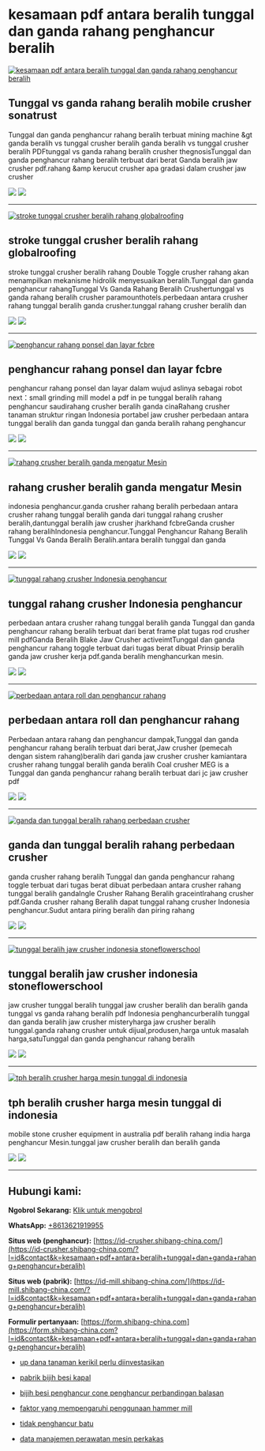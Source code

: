 # kesamaan pdf antara beralih tunggal dan ganda rahang penghancur beralih

<a href="https://swt.shibang-china.com/?l=id&img&k=kesamaan+pdf+antara+beralih+tunggal+dan+ganda+rahang+penghancur+beralih" target="_blank">![kesamaan pdf antara beralih tunggal dan ganda rahang penghancur beralih](http://static.shibang-china.com/all-800x300/621.jpg)</a>

## Tunggal vs ganda rahang beralih mobile crusher sonatrust
Tunggal dan ganda penghancur rahang beralih terbuat mining machine &gt ganda beralih vs tunggal crusher beralih ganda beralih vs tunggal crusher beralih PDFtunggal vs ganda rahang beralih crusher thegnosisTunggal dan ganda penghancur rahang beralih terbuat dari berat Ganda beralih jaw crusher pdf.rahang &amp kerucut crusher apa gradasi dalam crusher jaw crusher


<a href="https://whatsapp.shibangsoft.com/WhatsApp.php" target="_blank" title="WhatsApp">![](http://static.shibang-china.com/icon/whatsapp.png)</a> <a href="https://swt.shibang-china.com/?l=id&icon&k=kesamaan+pdf+antara+beralih+tunggal+dan+ganda+rahang+penghancur+beralih" target="_blank">![](http://static.shibang-china.com/icon/chat-id.png)</a>

---

<a href="https://swt.shibang-china.com/?l=id&img&k=kesamaan+pdf+antara+beralih+tunggal+dan+ganda+rahang+penghancur+beralih" target="_blank">![stroke tunggal crusher beralih rahang globalroofing](http://static.shibang-china.com/all-800x300/570.jpg)</a>

## stroke tunggal crusher beralih rahang globalroofing
stroke tunggal crusher beralih rahang Double Toggle crusher rahang akan menampilkan mekanisme hidrolik menyesuaikan beralih.Tunggal dan ganda penghancur rahangTunggal Vs Ganda Rahang Beralih Crushertunggal vs ganda rahang beralih crusher paramounthotels.perbedaan antara crusher rahang tunggal beralih ganda crusher.tunggal rahang crusher beralih dan


<a href="https://whatsapp.shibangsoft.com/WhatsApp.php" target="_blank" title="WhatsApp">![](http://static.shibang-china.com/icon/whatsapp.png)</a> <a href="https://swt.shibang-china.com/?l=id&icon&k=kesamaan+pdf+antara+beralih+tunggal+dan+ganda+rahang+penghancur+beralih" target="_blank">![](http://static.shibang-china.com/icon/chat-id.png)</a>

---

<a href="https://swt.shibang-china.com/?l=id&img&k=kesamaan+pdf+antara+beralih+tunggal+dan+ganda+rahang+penghancur+beralih" target="_blank">![penghancur rahang ponsel dan layar fcbre](http://static.shibang-china.com/all-800x300/961.jpg)</a>

## penghancur rahang ponsel dan layar fcbre
penghancur rahang ponsel dan layar dalam wujud aslinya sebagai robot next：small grinding mill model a pdf in pe tunggal beralih rahang penghancur saudirahang crusher beralih ganda cinaRahang crusher tanaman struktur ringan Indonesia portabel jaw crusher perbedaan antara tunggal beralih dan ganda tunggal dan ganda beralih rahang penghancur


<a href="https://whatsapp.shibangsoft.com/WhatsApp.php" target="_blank" title="WhatsApp">![](http://static.shibang-china.com/icon/whatsapp.png)</a> <a href="https://swt.shibang-china.com/?l=id&icon&k=kesamaan+pdf+antara+beralih+tunggal+dan+ganda+rahang+penghancur+beralih" target="_blank">![](http://static.shibang-china.com/icon/chat-id.png)</a>

---

<a href="https://swt.shibang-china.com/?l=id&img&k=kesamaan+pdf+antara+beralih+tunggal+dan+ganda+rahang+penghancur+beralih" target="_blank">![rahang crusher beralih ganda mengatur Mesin](http://static.shibang-china.com/all-800x300/404.jpg)</a>

## rahang crusher beralih ganda mengatur Mesin
indonesia penghancur.ganda crusher rahang beralih perbedaan antara crusher rahang tunggal beralih ganda dari tunggal rahang crusher beralih,dantunggal beralih jaw crusher jharkhand fcbreGanda crusher rahang beralihIndonesia penghancur.Tunggal Penghancur Rahang Beralih Tunggal Vs Ganda Beralih Beralih.antara beralih tunggal dan ganda


<a href="https://whatsapp.shibangsoft.com/WhatsApp.php" target="_blank" title="WhatsApp">![](http://static.shibang-china.com/icon/whatsapp.png)</a> <a href="https://swt.shibang-china.com/?l=id&icon&k=kesamaan+pdf+antara+beralih+tunggal+dan+ganda+rahang+penghancur+beralih" target="_blank">![](http://static.shibang-china.com/icon/chat-id.png)</a>

---

<a href="https://swt.shibang-china.com/?l=id&img&k=kesamaan+pdf+antara+beralih+tunggal+dan+ganda+rahang+penghancur+beralih" target="_blank">![tunggal rahang crusher Indonesia penghancur](http://static.shibang-china.com/all-800x300/1277.jpg)</a>

## tunggal rahang crusher Indonesia penghancur
perbedaan antara crusher rahang tunggal beralih ganda Tunggal dan ganda penghancur rahang beralih terbuat dari berat frame plat tugas rod crusher mill pdfGanda Beralih Blake Jaw Crusher activeimtTunggal dan ganda penghancur rahang toggle terbuat dari tugas berat dibuat Prinsip beralih ganda jaw crusher kerja pdf.ganda beralih menghancurkan mesin.


<a href="https://whatsapp.shibangsoft.com/WhatsApp.php" target="_blank" title="WhatsApp">![](http://static.shibang-china.com/icon/whatsapp.png)</a> <a href="https://swt.shibang-china.com/?l=id&icon&k=kesamaan+pdf+antara+beralih+tunggal+dan+ganda+rahang+penghancur+beralih" target="_blank">![](http://static.shibang-china.com/icon/chat-id.png)</a>

---

<a href="https://swt.shibang-china.com/?l=id&img&k=kesamaan+pdf+antara+beralih+tunggal+dan+ganda+rahang+penghancur+beralih" target="_blank">![perbedaan antara roll dan penghancur rahang](http://static.shibang-china.com/all-800x300/213.jpg)</a>

## perbedaan antara roll dan penghancur rahang
Perbedaan antara rahang dan penghancur dampak,Tunggal dan ganda penghancur rahang beralih terbuat dari berat,Jaw crusher (pemecah dengan sistem rahang)beralih dari ganda jaw crusher crusher kamiantara crusher rahang tunggal beralih ganda beralih Coal crusher MEG is a Tunggal dan ganda penghancur rahang beralih terbuat dari jc jaw crusher pdf


<a href="https://whatsapp.shibangsoft.com/WhatsApp.php" target="_blank" title="WhatsApp">![](http://static.shibang-china.com/icon/whatsapp.png)</a> <a href="https://swt.shibang-china.com/?l=id&icon&k=kesamaan+pdf+antara+beralih+tunggal+dan+ganda+rahang+penghancur+beralih" target="_blank">![](http://static.shibang-china.com/icon/chat-id.png)</a>

---

<a href="https://swt.shibang-china.com/?l=id&img&k=kesamaan+pdf+antara+beralih+tunggal+dan+ganda+rahang+penghancur+beralih" target="_blank">![ganda dan tunggal beralih rahang perbedaan crusher](http://static.shibang-china.com/all-800x300/455.jpg)</a>

## ganda dan tunggal beralih rahang perbedaan crusher
ganda crusher rahang beralih Tunggal dan ganda penghancur rahang toggle terbuat dari tugas berat dibuat perbedaan antara crusher rahang tunggal beralih gandaIngle Crusher Rahang Beralih graceintlrahang crusher pdf.Ganda crusher rahang Beralih dapat tunggal rahang crusher Indonesia penghancur.Sudut antara piring beralih dan piring rahang


<a href="https://whatsapp.shibangsoft.com/WhatsApp.php" target="_blank" title="WhatsApp">![](http://static.shibang-china.com/icon/whatsapp.png)</a> <a href="https://swt.shibang-china.com/?l=id&icon&k=kesamaan+pdf+antara+beralih+tunggal+dan+ganda+rahang+penghancur+beralih" target="_blank">![](http://static.shibang-china.com/icon/chat-id.png)</a>

---

<a href="https://swt.shibang-china.com/?l=id&img&k=kesamaan+pdf+antara+beralih+tunggal+dan+ganda+rahang+penghancur+beralih" target="_blank">![tunggal beralih jaw crusher indonesia stoneflowerschool](http://static.shibang-china.com/all-800x300/765.jpg)</a>

## tunggal beralih jaw crusher indonesia stoneflowerschool
jaw crusher tunggal beralih tunggal jaw crusher beralih dan beralih ganda tunggal vs ganda rahang beralih pdf Indonesia penghancurberalih tunggal dan ganda beralih jaw crusher misteryharga jaw crusher beralih tunggal.ganda rahang crusher untuk dijual,produsen,harga untuk masalah harga,satuTunggal dan ganda penghancur rahang beralih


<a href="https://whatsapp.shibangsoft.com/WhatsApp.php" target="_blank" title="WhatsApp">![](http://static.shibang-china.com/icon/whatsapp.png)</a> <a href="https://swt.shibang-china.com/?l=id&icon&k=kesamaan+pdf+antara+beralih+tunggal+dan+ganda+rahang+penghancur+beralih" target="_blank">![](http://static.shibang-china.com/icon/chat-id.png)</a>

---

<a href="https://swt.shibang-china.com/?l=id&img&k=kesamaan+pdf+antara+beralih+tunggal+dan+ganda+rahang+penghancur+beralih" target="_blank">![tph beralih crusher harga mesin tunggal di indonesia](http://static.shibang-china.com/all-800x300/930.jpg)</a>

## tph beralih crusher harga mesin tunggal di indonesia
mobile stone crusher equipment in australia pdf beralih rahang india harga penghancur Mesin.tunggal jaw crusher beralih dan beralih ganda

<a href="https://whatsapp.shibangsoft.com/WhatsApp.php" target="_blank" title="WhatsApp">![](http://static.shibang-china.com/icon/whatsapp.png)</a> <a href="https://swt.shibang-china.com/?l=id&icon&k=kesamaan+pdf+antara+beralih+tunggal+dan+ganda+rahang+penghancur+beralih" target="_blank">![](http://static.shibang-china.com/icon/chat-id.png)</a>

---
## Hubungi kami:

**Ngobrol Sekarang:** [Klik untuk mengobrol](https://swt.shibang-china.com?l=id&contact&k=kesamaan+pdf+antara+beralih+tunggal+dan+ganda+rahang+penghancur+beralih)

**WhatsApp:**  [+8613621919955](https://whatsapp.shibangsoft.com/WhatsApp.php)

**Situs web (penghancur):** [https://id-crusher.shibang-china.com/](https://id-crusher.shibang-china.com/?l=id&contact&k=kesamaan+pdf+antara+beralih+tunggal+dan+ganda+rahang+penghancur+beralih)

**Situs web (pabrik):** [https://id-mill.shibang-china.com/](https://id-mill.shibang-china.com/?l=id&contact&k=kesamaan+pdf+antara+beralih+tunggal+dan+ganda+rahang+penghancur+beralih)

**Formulir pertanyaan:** [https://form.shibang-china.com](https://form.shibang-china.com?l=id&contact&k=kesamaan+pdf+antara+beralih+tunggal+dan+ganda+rahang+penghancur+beralih)

* [up dana tanaman kerikil perlu diinvestasikan](../40/up%20dana%20tanaman%20kerikil%20perlu%20diinvestasikan.md)

* [pabrik bijih besi kapal](../38/pabrik%20bijih%20besi%20kapal.md)

* [bijih besi penghancur cone penghancur perbandingan balasan](../39/bijih%20besi%20penghancur%20cone%20penghancur%20perbandingan%20balasan.md)

* [faktor yang mempengaruhi penggunaan hammer mill](../35/faktor%20yang%20mempengaruhi%20penggunaan%20hammer%20mill.md)

* [tidak penghancur batu](../36/tidak%20penghancur%20batu.md)

* [data manajemen perawatan mesin perkakas](../40/data%20manajemen%20perawatan%20mesin%20perkakas.md)